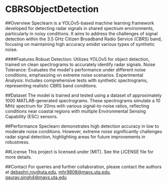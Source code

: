 # CBRSObjectDetection
##Overview
Speclearn is a YOLOv5-based machine learning framework developed for detecting radar signals in shared spectrum environments, particularly in noisy conditions. It aims to address the challenges of signal detection within the 3.5 GHz Citizen Broadband Radio Service (CBRS) band, focusing on maintaining high accuracy amidst various types of synthetic noise.

####Features
Robust Detection: Utilizes YOLOv5 for object detection, trained on clean spectrograms to accurately identify radar signals.
Noise Tolerance: Evaluates the model's performance under different noise conditions, emphasizing on extreme noise scenarios.
Experimental Analysis: Includes comprehensive tests with synthetic spectrograms, representing realistic CBRS band conditions.

##Dataset
The model is trained and tested using a dataset of approximately 1000 MATLAB-generated spectrograms. These spectrograms simulate a 10 MHz spectrum for 20ms with various signal-to-noise ratios, reflecting conditions near coastal regions with multiple Environmental Sensing Capability (ESC) sensors.

##Performance
Speclearn demonstrates high detection accuracy in low to moderate noise conditions. However, extreme noise significantly challenges radar signal detection, highlighting areas for future improvements in robustness.

##License
This project is licensed under [MIT]. See the LICENSE file for more details.

##Contact
For queries and further collaboration, please contact the authors at debashri.roy@uta.edu, mhr9808@mavs.uta.edu, gaurav.singh4@mavs.uta.edu

